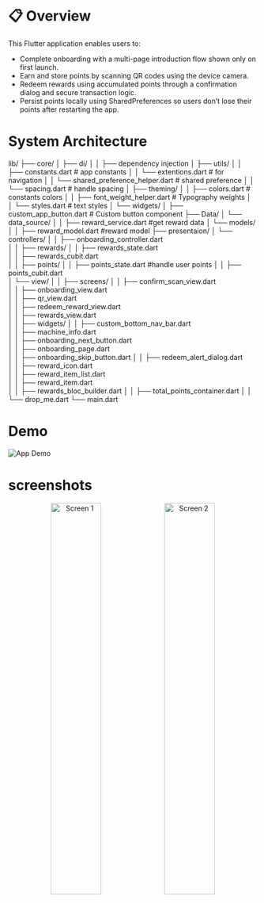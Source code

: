 # 📋 Overview
This Flutter application enables users to:
 - Complete onboarding with a multi-page introduction flow shown only on first launch.
 - Earn and store points by scanning QR codes using the device camera.
 - Redeem rewards using accumulated points through a confirmation dialog and secure transaction logic.
 - Persist points locally using SharedPreferences so users don’t lose their points after restarting the app.

# System Architecture
lib/
├── core/
│   ├── di/
│   │   ├── dependency injection 
│   ├── utils/
│   │   ├── constants.dart                        # app constants
│   │   └── extentions.dart                       # for navigation
│   │   └── shared_preference_helper.dart         # shared preference
│   │   └── spacing.dart                          # handle spacing
│   ├── theming/
│   │   ├── colors.dart                  # constants colors
│   │   ├── font_weight_helper.dart      # Typography weights
│   │   └── styles.dart                  # text styles
│   └── widgets/
│       ├── custom_app_button.dart     # Custom button component
├── Data/
│   └── data_source/
│   │     ├── reward_service.dart         #get reward data
│   └── models/
│   │     ├── reward_model.dart           #reward model
├── presentaion/
│   └── controllers/
│   │     ├── onboarding_controller.dart         
│   │     ├── rewards/
│   │           ├── rewards_state.dart         
│   │           ├── rewards_cubit.dart         
│   │     ├── points/
│   │           ├── points_state.dart        #handle user points 
│   │           ├── points_cubit.dart    
│   └── view/
│   │     ├── screens/
│   │           ├── confirm_scan_view.dart   
│   │           ├── onboarding_view.dart      
│   │           ├── qr_view.dart      
│   │           ├── redeem_reward_view.dart      
│   │           ├── rewards_view.dart  
│   │     ├── widgets/
│   │           ├── custom_bottom_nav_bar.dart   
│   │           ├── machine_info.dart      
│   │           ├── onboarding_next_button.dart      
│   │           ├── onboarding_page.dart      
│   │           ├── onboarding_skip_button.dart 
│   │           ├── redeem_alert_dialog.dart   
│   │           ├── reward_icon.dart      
│   │           ├── reward_item_list.dart      
│   │           ├── reward_item.dart      
│   │           ├── rewards_bloc_builder.dart 
│   │           ├── total_points_container.dart 
│ 
│ 
└── drop_me.dart
└── main.dart

# Demo
![App Demo]([https://your-image-or-gif-link.com/demo.gif](https://github.com/user-attachments/assets/32ad8148-6fdb-46cb-9f74-614455c68416))

# screenshots
<p align="center">
  <img src=""https://github.com/user-attachments/assets/5169a008-5ceb-4d52-a87b-dc78e2214592"" alt="Screen 1" width="45%" />
  <img src="https://github.com/user-attachments/assets/deeec03d-952a-4426-b0a3-b2f2c1d477d7" alt="Screen 2" width="45%" />
</p>


